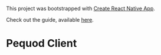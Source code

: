 This project was bootstrapped with
[Create React Native App](https://github.com/react-community/create-react-native-app).

Check out the guide, available
[here](https://github.com/react-community/create-react-native-app/blob/master/react-native-scripts/template/README.md).

# Pequod Client
